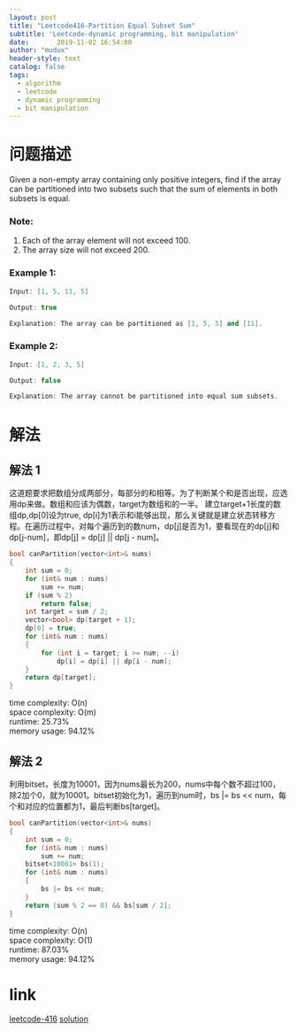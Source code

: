 ```yaml
---
layout: post
title: "Leetcode416-Partition Equal Subset Sum"
subtitle: 'Leetcode-dynamic programming, bit manipulation'
date:       2019-11-02 16:54:00
author: "mudux"
header-style: text
catalog: false
tags:
  - algorithm
  - leetcode
  - dynamic programming
  - bit manipulation
---
```


# 问题描述
Given a non-empty array containing only positive integers, find if the array can be partitioned into two subsets such that the sum of elements in both subsets is equal.
### Note:
1. Each of the array element will not exceed 100.
2. The array size will not exceed 200.

### Example 1:
```c++
Input: [1, 5, 11, 5]

Output: true

Explanation: The array can be partitioned as [1, 5, 5] and [11].
```
### Example 2:
```c++
Input: [1, 2, 3, 5]

Output: false

Explanation: The array cannot be partitioned into equal sum subsets.
```

# 解法
## 解法 1
这道题要求把数组分成两部分，每部分的和相等。为了判断某个和是否出现，应选用dp来做。数组和应该为偶数，target为数组和的一半。
建立target+1长度的数组dp,dp[0]设为true, dp[i]为1表示和i能够出现，那么关键就是建立状态转移方程。在遍历过程中，对每个遍历到的数num，dp[j]是否为1，要看现在的dp[j]和dp[j-num]，即dp[j] = dp[j] || dp[j - num]。
```c++
bool canPartition(vector<int>& nums)
{
	int sum = 0;
	for (int& num : nums)
		sum += num;
	if (sum % 2)
		return false;
	int target = sum / 2;
	vector<bool> dp(target + 1);
	dp[0] = true;
	for (int& num : nums)
	{
		for (int i = target; i >= num; --i)
			dp[i] = dp[i] || dp[i - num];
	}
	return dp[target];
}
```
time complexity: O(n)  
space complexity: O(m)  
runtime: 25.73%  
memory usage: 94.12%   

## 解法 2
利用bitset，长度为10001，因为nums最长为200，nums中每个数不超过100，除2加个0，就为10001。bitset初始化为1，遍历到num时，bs |= bs << num，每个和对应的位置都为1，最后判断bs[target]。
```c++
bool canPartition(vector<int>& nums)
{
	int sum = 0;
	for (int& num : nums)
		sum += num;
	bitset<10001> bs(1);
	for (int& num : nums)
	{
		bs |= bs << num;
	}
	return (sum % 2 == 0) && bs[sum / 2];
}
```
time complexity: O(n)  
space complexity: O(1)  
runtime: 87.03%  
memory usage: 94.12%  

# link
[leetcode-416](https://leetcode.com/problems/partition-equal-subset-sum/) 
[solution](https://www.cnblogs.com/grandyang/p/5951422.html)